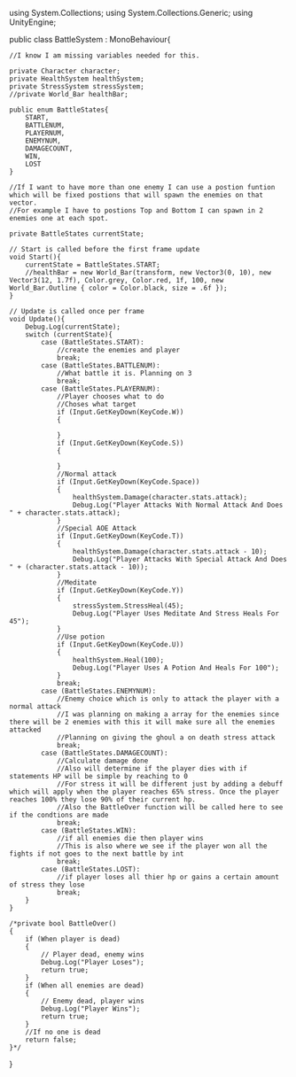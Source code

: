 using System.Collections;
using System.Collections.Generic;
using UnityEngine;

public class BattleSystem : MonoBehaviour{

    //I know I am missing variables needed for this.

    private Character character;
    private HealthSystem healthSystem;
    private StressSystem stressSystem;
    //private World_Bar healthBar;

    public enum BattleStates{
        START,
        BATTLENUM,
        PLAYERNUM,
        ENEMYNUM,
        DAMAGECOUNT,
        WIN,
        LOST
    }

    //If I want to have more than one enemy I can use a postion funtion which will be fixed postions that will spawn the enemies on that vector.
    //For example I have to postions Top and Bottom I can spawn in 2 enemies one at each spot.

    private BattleStates currentState;

    // Start is called before the first frame update
    void Start(){
        currentState = BattleStates.START;
        //healthBar = new World_Bar(transform, new Vector3(0, 10), new Vector3(12, 1.7f), Color.grey, Color.red, 1f, 100, new World_Bar.Outline { color = Color.black, size = .6f });
    }

    // Update is called once per frame
    void Update(){
        Debug.Log(currentState);
        switch (currentState){
            case (BattleStates.START):
                //create the enemies and player
                break;
            case (BattleStates.BATTLENUM):
                //What battle it is. Planning on 3
                break;
            case (BattleStates.PLAYERNUM):
                //Player chooses what to do
                //Choses what target
                if (Input.GetKeyDown(KeyCode.W))
                {

                }
                if (Input.GetKeyDown(KeyCode.S))
                {

                }
                //Normal attack
                if (Input.GetKeyDown(KeyCode.Space))
                {
                    healthSystem.Damage(character.stats.attack);
                    Debug.Log("Player Attacks With Normal Attack And Does " + character.stats.attack);
                }
                //Special AOE Attack
                if (Input.GetKeyDown(KeyCode.T))
                {
                    healthSystem.Damage(character.stats.attack - 10);
                    Debug.Log("Player Attacks With Special Attack And Does " + (character.stats.attack - 10));
                }
                //Meditate 
                if (Input.GetKeyDown(KeyCode.Y))
                {
                    stressSystem.StressHeal(45);
                    Debug.Log("Player Uses Meditate And Stress Heals For 45");
                }
                //Use potion
                if (Input.GetKeyDown(KeyCode.U))
                {
                    healthSystem.Heal(100);
                    Debug.Log("Player Uses A Potion And Heals For 100");
                }
                break;
            case (BattleStates.ENEMYNUM):
                //Enemy choice which is only to attack the player with a normal attack
                //I was planning on making a array for the enemies since there will be 2 enemies with this it will make sure all the enemies attacked
                //Planning on giving the ghoul a on death stress attack
                break;
            case (BattleStates.DAMAGECOUNT):
                //Calculate damage done
                //Also will determine if the player dies with if statements HP will be simple by reaching to 0
                //For stress it will be different just by adding a debuff which will apply when the player reaches 65% stress. Once the player reaches 100% they lose 90% of their current hp.
                //Also the BattleOver function will be called here to see if the condtions are made
                break;
            case (BattleStates.WIN):
                //if all enemies die then player wins
                //This is also where we see if the player won all the fights if not goes to the next battle by int
                break;
            case (BattleStates.LOST):
                //if player loses all thier hp or gains a certain amount of stress they lose
                break;
        }
    }

    /*private bool BattleOver()
    {
        if (When player is dead)
        {
            // Player dead, enemy wins
            Debug.Log("Player Loses");
            return true;
        }
        if (When all enemies are dead)
        {
            // Enemy dead, player wins
            Debug.Log("Player Wins");
            return true;
        }
        //If no one is dead
        return false;
    }*/
}
